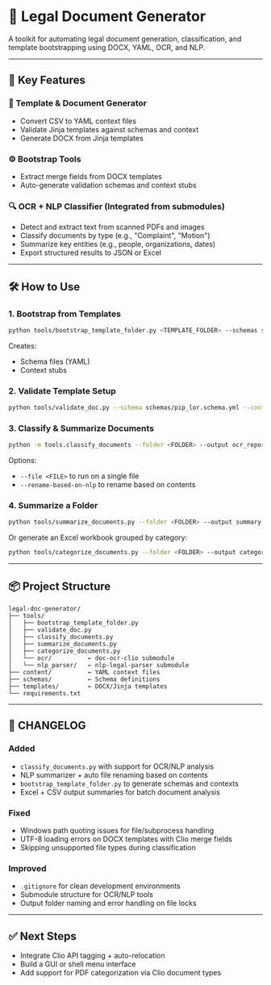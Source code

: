# 🧾 Legal Document Generator

A toolkit for automating legal document generation, classification, and template bootstrapping using DOCX, YAML, OCR, and NLP.

---

## 🚀 Key Features

### 📄 Template & Document Generator
- Convert CSV to YAML context files
- Validate Jinja templates against schemas and context
- Generate DOCX from Jinja templates

### ⚙️ Bootstrap Tools
- Extract merge fields from DOCX templates
- Auto-generate validation schemas and context stubs

### 🔍 OCR + NLP Classifier (Integrated from submodules)
- Detect and extract text from scanned PDFs and images
- Classify documents by type (e.g., "Complaint", "Motion")
- Summarize key entities (e.g., people, organizations, dates)
- Export structured results to JSON or Excel

---

## 🛠️ How to Use

### 1. Bootstrap from Templates
```bash
python tools/bootstrap_template_folder.py <TEMPLATE_FOLDER> --schemas schemas/ --contexts content/
```
Creates:
- Schema files (YAML)
- Context stubs

### 2. Validate Template Setup
```bash
python tools/validate_doc.py --schema schemas/pip_lor.schema.yml --context content/pip_lor_context.yml --template templates/pip_letter.jinja

```

### 3. Classify & Summarize Documents
```bash
python -m tools.classify_documents --folder <FOLDER> --output ocr_reports --nlp-summary
```
Options:
- `--file <FILE>` to run on a single file
- `--rename-based-on-nlp` to rename based on contents

### 4. Summarize a Folder
```bash
python tools/summarize_documents.py --folder <FOLDER> --output summary.csv
```
Or generate an Excel workbook grouped by category:
```bash
python tools/categorize_documents.py --folder <FOLDER> --output categorized_summary.xlsx
```

---

## 📦 Project Structure
```
legal-doc-generator/
├── tools/
│   ├── bootstrap_template_folder.py
│   ├── validate_doc.py
│   ├── classify_documents.py
│   ├── summarize_documents.py
│   ├── categorize_documents.py
│   └── ocr/          ← doc-ocr-clio submodule
│   └── nlp_parser/   ← nlp-legal-parser submodule
├── content/          ← YAML context files
├── schemas/          ← Schema definitions
├── templates/        ← DOCX/Jinja templates
└── requirements.txt
```

---

## 📘 CHANGELOG

### Added
- `classify_documents.py` with support for OCR/NLP analysis
- NLP summarizer + auto file renaming based on contents
- `bootstrap_template_folder.py` to generate schemas and contexts
- Excel + CSV output summaries for batch document analysis

### Fixed
- Windows path quoting issues for file/subprocess handling
- UTF-8 loading errors on DOCX templates with Clio merge fields
- Skipping unsupported file types during classification

### Improved
- `.gitignore` for clean development environments
- Submodule structure for OCR/NLP tools
- Output folder naming and error handling on file locks

---

## ✅ Next Steps
- Integrate Clio API tagging + auto-relocation
- Build a GUI or shell menu interface
- Add support for PDF categorization via Clio document types

